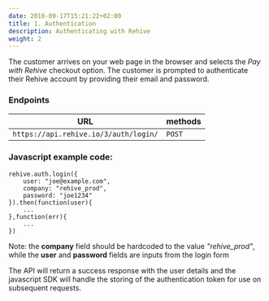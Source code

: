 ```yaml
---
date: 2018-09-17T15:21:22+02:00
title: 1. Authentication
description: Authenticating with Rehive
weight: 2
---
```


The customer arrives on your web page in the browser and selects the _Pay with Rehive_ checkout option. The customer is prompted to authenticate their Rehive account by providing their email and password.  

### Endpoints
URL | methods
---|---
`https://api.rehive.io/3/auth/login/` | `POST`

### Javascript example code:
```
rehive.auth.login({
    user: "joe@example.com",
    company: "rehive_prod",
    password: "joe1234"
}).then(function(user){
    ...
},function(err){
    ...
})
```

<aside class="notice">Note: the <b>company</b> field should be hardcoded to the value <i>"rehive_prod"</i>, while the <b>user</b> and <b>password</b> fields are inputs from the login form</aside>

 The API will return a success response with the user details and the javascript SDK will handle the storing of the authentication token for use on subsequent requests.








